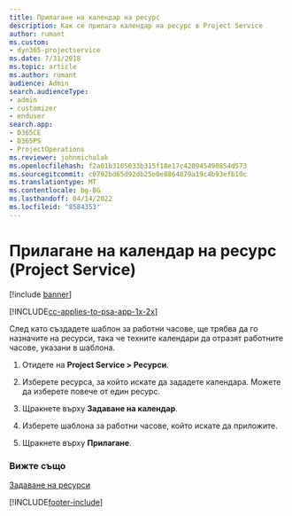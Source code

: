 ```yaml
---
title: Прилагане на календар на ресурс
description: Как се прилага календар на ресурс в Project Service
author: rumant
ms.custom:
- dyn365-projectservice
ms.date: 7/31/2018
ms.topic: article
ms.author: rumant
audience: Admin
search.audienceType:
- admin
- customizer
- enduser
search.app:
- D365CE
- D365PS
- ProjectOperations
ms.reviewer: johnmichalak
ms.openlocfilehash: f2a01b3105033b315f18e17c420945490854d573
ms.sourcegitcommit: c0792bd65d92db25e0e8864879a19c4b93efb10c
ms.translationtype: MT
ms.contentlocale: bg-BG
ms.lasthandoff: 04/14/2022
ms.locfileid: "8584353"
---
```

# <a name="apply-a-calendar-to-a-resource-project-service"></a>Прилагане на календар на ресурс (Project Service)

[!include [banner](../includes/psa-now-project-operations.md)]

[!INCLUDE[cc-applies-to-psa-app-1x-2x](../includes/cc-applies-to-psa-app-1x-2x.md)]

След като създадете шаблон за работни часове, ще трябва да го назначите на ресурси, така че техните календари да отразят работните часове, указани в шаблона.  
  
1.  Отидете на **Project Service > Ресурси**.  
  
2.  Изберете ресурса, за който искате да зададете календара. Можете да изберете повече от един ресурс.  
  
3.  Щракнете върху **Задаване на календар**.  
  
4.  Изберете шаблона за работни часове, който искате да приложите.  
  
5.  Щракнете върху **Прилагане**.  
  
### <a name="see-also"></a>Вижте също  
 [Задаване на ресурси](../psa/set-up-resources.md)


[!INCLUDE[footer-include](../includes/footer-banner.md)]
